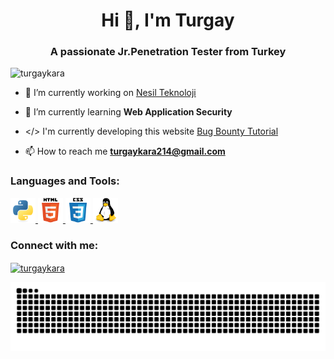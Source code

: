 <h1 align="center">Hi 👋, I'm Turgay</h1>
<h3 align="center">A passionate Jr.Penetration Tester from Turkey</h3>

<p align="left"> <img src="https://komarev.com/ghpvc/?username=turgaykara&label=Profile%20views&color=0e75b6&style=flat" alt="turgaykara" /> </p>

- 🔭 I’m currently working on [Nesil Teknoloji](https://nesilteknoloji.com)

- 🌱 I’m currently learning **Web Application Security**

- </> I'm currently developing this website [Bug Bounty Tutorial](https://turgaykara.github.io/)

- 📫 How to reach me **turgaykara214@gmail.com**


<h3 align="left">Languages and Tools:</h3>
<p align="left"> 
  <a href="https://www.python.org" target="_blank" rel="noreferrer"> <img src="https://raw.githubusercontent.com/devicons/devicon/master/icons/python/python-original.svg" alt="python" width="40" height="40"/> </a>
  <a href="https://www.w3.org/html/" target="_blank" rel="noreferrer"> <img src="https://raw.githubusercontent.com/devicons/devicon/master/icons/html5/html5-original-wordmark.svg" alt="html5" width="40" height="40"/>
  <a href="https://www.w3schools.com/css/" target="_blank" rel="noreferrer"> <img src="https://raw.githubusercontent.com/devicons/devicon/master/icons/css3/css3-original-wordmark.svg" alt="css3" width="40" height="40"/> </a> </a> 
  <a href="https://www.linux.org/" target="_blank" rel="noreferrer"> <img src="https://raw.githubusercontent.com/devicons/devicon/master/icons/linux/linux-original.svg" alt="linux" width="40" height="40"/> </a> 
 </p>
 
<h3 align="left">Connect with me:</h3>
<p align="left">
<a href="https://linkedin.com/in/turgaykara" target="blank"><img align="center" src="https://raw.githubusercontent.com/rahuldkjain/github-profile-readme-generator/master/src/images/icons/Social/linked-in-alt.svg" alt="turgaykara" height="30" width="40" /></a>
</p>

<picture>
  <source media="(prefers-color-scheme: dark)" srcset="https://raw.githubusercontent.com/turgaykara/turgaykara/output/github-contribution-grid-snake-dark.svg">
  <source media="(prefers-color-scheme: light)" srcset="https://raw.githubusercontent.com/turgaykara/turgaykara/output/github-contribution-grid-snake.svg">
  <img alt="github contribution grid snake animation" src="https://raw.githubusercontent.com/turgaykara/turgaykara/output/github-contribution-grid-snake.svg">
</picture>
